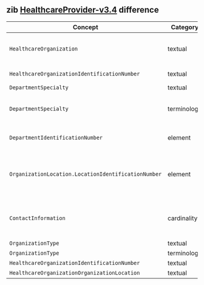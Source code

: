 ## zib [HealthcareProvider-v3.4](https://zibs.nl/wiki/HealthcareProvider-v3.4(2020EN)) difference

| Concept         | Category          | Description                             | 
|-----------------|-------------------|-----------------------------------------|
|`HealthcareOrganization` | textual | Renamed HealthcareProvider with HealthcareOrganization because HealthcareOrganization is a term already heavily in use within the BE context.|
|`HealthcareOrganizationIdentificationNumber` | textual | Replaced the Dutch context (URA, AGB) with NIHDI and CBE. |
|`DepartmentSpecialty` | textual | Removed the Dutch context. |
|`DepartmentSpecialty` | terminology | Replaced values in ValueSet DepartmentSpecialty with a defined list of SNOMED codes and included SNOMED codes for Unknown and Other. |
|`DepartmentIdentificationNumber` | element | Added a new element that specifies an Organization's internal identification number for its departments. |
|`OrganizationLocation.LocationIdentificationNumber` | element | Renamed LocationNumber to LocationIdentificationNumber to align with HealthcareOrganizationIdentificationNumber and DepartmentIdentificationNumber. The name is also more explicit about what it represents. | 
|`ContactInformation` | cardinality | Loosened cardinality from 0..1 to 0..* based on the changes made to the CBB ConctactInformation. Widening the cardinality here allows for capturing all contact information necessary. |
|`OrganizationType` | textual | Removed the Dutch context. | 
|`OrganizationType` | terminology| Removed ValueSet OrganizationType. | 
|`HealthcareOrganizationIdentificationNumber` | textual | Replaced ID's with IDs. |
|`HealthcareOrganizationOrganizationLocation` | textual | Replaced 'concept.This' in 'concept. This'|
